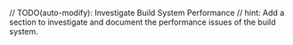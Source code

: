 // TODO(auto-modify): Investigate Build System Performance
// hint: Add a section to investigate and document the performance issues of the build system.
